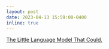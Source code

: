 ```yaml
---
layout: post
date: 2023-04-13 15:59:00-0400
inline: true
---
```


[ The Little Language Model That Could.](https://www.hackster.io/news/the-little-language-model-that-could-4bff60aee56c)